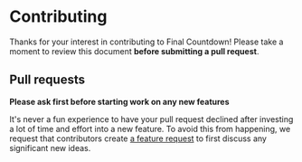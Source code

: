 # Contributing

Thanks for your interest in contributing to Final Countdown! Please take a moment to review this document **before submitting a pull request**.

## Pull requests

**Please ask first before starting work on any new features**

It's never a fun experience to have your pull request declined after investing a lot of time and effort into a new feature. To avoid this from happening, we request that contributors create [a feature request](https://github.com/dlcastillop/final-countdown-js/discussions/new?category=ideas) to first discuss any significant new ideas.
